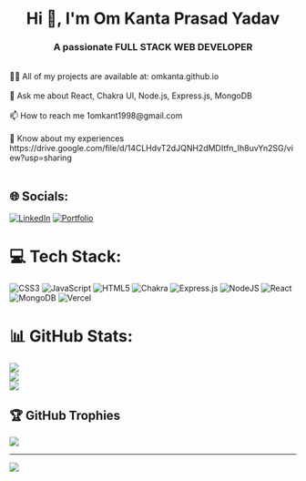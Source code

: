 <h1 align="center">Hi 👋, I'm Om Kanta Prasad Yadav</h1>
<h3 align="center">A passionate FULL STACK WEB DEVELOPER</h3>
<br>👨‍💻 All of my projects are available at: omkanta.github.io <br><br>💬 Ask me about React, Chakra UI, Node.js, Express.js, MongoDB<br><br>📫 How to reach me 1omkant1998@gmail.com<br><br>📄 Know about my experiences https://drive.google.com/file/d/14CLHdvT2dJQNH2dMDItfn_Ih8uvYn2SG/view?usp=sharing<br><br>


## 🌐 Socials:
[![LinkedIn](https://img.shields.io/badge/LinkedIn-%230077B5.svg?logo=linkedin&logoColor=white)](https://www.linkedin.com/in/om-kanta-prasad-yadav-049811218/) 
[![Portfolio](https://img.shields.io/badge/Portfolio-%230077B5.svg?logo=github&logoColor=white)](https://omkanta.github.io) 
# 💻 Tech Stack:
![CSS3](https://img.shields.io/badge/css3-%231572B6.svg?style=for-the-badge&logo=css3&logoColor=white) ![JavaScript](https://img.shields.io/badge/javascript-%23323330.svg?style=for-the-badge&logo=javascript&logoColor=%23F7DF1E) ![HTML5](https://img.shields.io/badge/html5-%23E34F26.svg?style=for-the-badge&logo=html5&logoColor=white) ![Chakra](https://img.shields.io/badge/chakra-%234ED1C5.svg?style=for-the-badge&logo=chakraui&logoColor=white) ![Express.js](https://img.shields.io/badge/express.js-%23404d59.svg?style=for-the-badge&logo=express&logoColor=%2361DAFB) ![NodeJS](https://img.shields.io/badge/node.js-6DA55F?style=for-the-badge&logo=node.js&logoColor=white) ![React](https://img.shields.io/badge/react-%2320232a.svg?style=for-the-badge&logo=react&logoColor=%2361DAFB) ![MongoDB](https://img.shields.io/badge/MongoDB-%234ea94b.svg?style=for-the-badge&logo=mongodb&logoColor=white) ![Vercel](https://img.shields.io/badge/vercel-%23000000.svg?style=for-the-badge&logo=vercel&logoColor=white)
# 📊 GitHub Stats:

![](https://github-readme-stats.vercel.app/api?username=Omkanta&theme=dark&hide_border=false&include_all_commits=false&count_private=false)<br/>
![](https://github-readme-streak-stats.herokuapp.com/?user=Omkanta&theme=dark&hide_border=false)<br/>
![](https://github-readme-stats.vercel.app/api/top-langs/?username=Omkanta&theme=dark&hide_border=false&include_all_commits=false&count_private=false&layout=compact)

## 🏆 GitHub Trophies
![](https://github-profile-trophy.vercel.app/?username=Omkanta&theme=radical&no-frame=false&no-bg=true&margin-w=4)

---
[![](https://visitcount.itsvg.in/api?id=Omkanta&icon=0&color=0)](https://visitcount.itsvg.in)

<!-- Proudly created with GPRM ( https://gprm.itsvg.in ) -->
